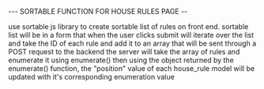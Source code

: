 --- SORTABLE FUNCTION FOR HOUSE RULES PAGE --

use sortable js library to create sortable list of rules on front end.
sortable list will be in a form that when the user clicks submit will
iterate over the list and take the ID of each rule and add it to an array
that will be sent through a POST request to the backend
the server will take the array of rules and enumerate it using enumerate()
then using the object returned by the enumerate() function, the "position"
value of each house_rule model will be updated with it's corresponding enumeration value